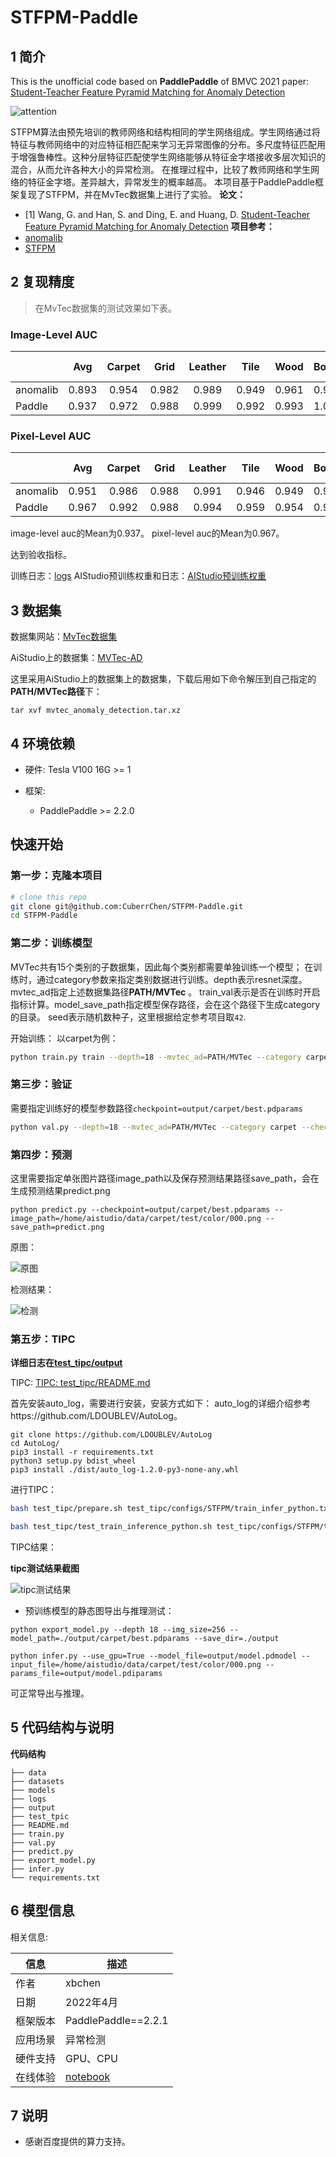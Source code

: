 # STFPM-Paddle

## 1 简介
This is the unofficial code based on **PaddlePaddle** of BMVC 2021 paper:<br>
[Student-Teacher Feature Pyramid Matching for Anomaly Detection](https://arxiv.org/abs/2103.04257v3)

![attention](figs/arch.jpg)

STFPM算法由预先培训的教师网络和结构相同的学生网络组成。学生网络通过将特征与教师网络中的对应特征相匹配来学习无异常图像的分布。多尺度特征匹配用于增强鲁棒性。这种分层特征匹配使学生网络能够从特征金字塔接收多层次知识的混合，从而允许各种大小的异常检测。
在推理过程中，比较了教师网络和学生网络的特征金字塔。差异越大，异常发生的概率越高。
本项目基于PaddlePaddle框架复现了STFPM，并在MvTec数据集上进行了实验。
**论文：**
- [1]  Wang, G.  and  Han, S.  and  Ding, E.  and  Huang, D. [Student-Teacher Feature Pyramid Matching for Anomaly Detection](https://arxiv.org/abs/2103.04257v3)
**项目参考：**
- [anomalib](https://github.com/openvinotoolkit/anomalib/tree/development/anomalib/models/stfpm)
- [STFPM](https://github.com/gdwang08/STFPM)

## 2 复现精度
>在MvTec数据集的测试效果如下表。


### Image-Level AUC

|                |  Avg  | Carpet | Grid  | Leather | Tile  | Wood  | Bottle | Cable | Capsule | Hazelnut | Metal Nut | Pill  | Screw | Toothbrush | Transistor | Zipper |
| -------------- | :---: | :----: | :---: | :-----: | :---: | :---: | :----: | :---: | :-----: | :------: | :-------: | :---: | :---: | :--------: | :--------: | :----: |
| anomalib | 0.893 | 0.954  | 0.982 |  0.989  | 0.949 | 0.961 | 0.979  | 0.838 |  0.759  |  0.999   |   0.956   | 0.705 | 0.835 |   0.997    |   0.853    | 0.645  |
| Paddle | 0.937 | 0.972  |  0.988 |  0.999  | 0.992 | 0.993 | 1.000  | 0.933 |  0.817  |  1.000   |   0.984   | 0.933 | 0.856 |    0.772     |   0.946    | 0.866  |

### Pixel-Level AUC

|                |  Avg  | Carpet | Grid  | Leather | Tile  | Wood  | Bottle | Cable | Capsule | Hazelnut | Metal Nut | Pill  | Screw | Toothbrush | Transistor | Zipper |
| -------------- | :---: | :----: | :---: | :-----: | :---: | :---: | :----: | :---: | :-----: | :------: | :-------: | :---: | :---: | :--------: | :--------: | :----: |
| anomalib | 0.951 | 0.986  | 0.988 |  0.991  | 0.946 | 0.949 | 0.971  | 0.898 |  0.962  |  0.981   |   0.942   | 0.878 | 0.983 |   0.983    |   0.838    | 0.972  |
| Paddle | 0.967 | 0.992  | 0.988 |  0.994  | 0.959 | 0.954 | 0.988  | 0.954 |  0.979  |  0.987   |   0.974   | 0.970 | 0.982 |   0.989    |   0.817    | 0.982  |

image-level auc的Mean为0.937。 pixel-level auc的Mean为0.967。

达到验收指标。

训练日志：[logs](logs/)
AIStudio预训练权重和日志：[AIStudio预训练权重](https://aistudio.baidu.com/aistudio/datasetdetail/138329)

## 3 数据集
数据集网站：[MvTec数据集](https://www.mvtec.com/company/research/datasets/mvtec-ad/)

AiStudio上的数据集：[MVTec-AD](https://aistudio.baidu.com/aistudio/datasetdetail/116034)

这里采用AiStudio上的数据集上的数据集，下载后用如下命令解压到自己指定的**PATH/MVTec路径**下：
```shell
tar xvf mvtec_anomaly_detection.tar.xz
```

## 4 环境依赖
- 硬件: Tesla V100 16G >= 1

- 框架:
    - PaddlePaddle >= 2.2.0
    
## 快速开始

### 第一步：克隆本项目
```bash
# clone this repo
git clone git@github.com:CuberrChen/STFPM-Paddle.git
cd STFPM-Paddle
```

### 第二步：训练模型
MVTec共有15个类别的子数据集，因此每个类别都需要单独训练一个模型；
在训练时，通过category参数来指定类别数据进行训练。depth表示resnet深度。mvtec_ad指定上述数据集路径**PATH/MVTec** 。
train_val表示是否在训练时开启指标计算。model_save_path指定模型保存路径，会在这个路径下生成category的目录。
seed表示随机数种子，这里根据给定参考项目取`42`.

开始训练：
以carpet为例：
```bash
python train.py train --depth=18 --mvtec_ad=PATH/MVTec --category carpet --epochs 100 --train_val=True --model_save_path=./output --seed 42
```

### 第三步：验证
需要指定训练好的模型参数路径`checkpoint=output/carpet/best.pdparams`
```bash
python val.py --depth=18 --mvtec_ad=PATH/MVTec --category carpet --checkpoint=output/carpet/best.pdparams
```

### 第四步：预测
这里需要指定单张图片路径image_path以及保存预测结果路径save_path，会在生成预测结果predict.png
```shell
python predict.py --checkpoint=output/carpet/best.pdparams --image_path=/home/aistudio/data/carpet/test/color/000.png --save_path=predict.png
```

原图：

![原图](figs/000.png)

检测结果：

![检测](figs/predict.png)


### 第五步：TIPC

**详细日志在[test_tipc/output](test_tipc/output/STFPM)**

TIPC: [TIPC: test_tipc/README.md](test_tipc/README.md)

首先安装auto_log，需要进行安装，安装方式如下：
auto_log的详细介绍参考https://github.com/LDOUBLEV/AutoLog。
```shell
git clone https://github.com/LDOUBLEV/AutoLog
cd AutoLog/
pip3 install -r requirements.txt
python3 setup.py bdist_wheel
pip3 install ./dist/auto_log-1.2.0-py3-none-any.whl
```
进行TIPC：
```bash
bash test_tipc/prepare.sh test_tipc/configs/STFPM/train_infer_python.txt 'lite_train_lite_infer'

bash test_tipc/test_train_inference_python.sh test_tipc/configs/STFPM/train_infer_python.txt 'lite_train_lite_infer'
```
TIPC结果：

**tipc测试结果截图**

![tipc测试结果](test_tipc/data/tipc_result.png)


- 预训练模型的静态图导出与推理测试：

```shell
python export_model.py --depth 18 --img_size=256 --model_path=./output/carpet/best.pdparams --save_dir=./output
```

```shell
python infer.py --use_gpu=True --model_file=output/model.pdmodel --input_file=/home/aistudio/data/carpet/test/color/000.png --params_file=output/model.pdiparams
```

可正常导出与推理。

## 5 代码结构与说明
**代码结构**
```
├── data
├── datasets
├── models
├── logs
├── output
├── test_tpic
├── README.md
├── train.py
├── val.py   
├── predict.py
├── export_model.py
├── infer.py
└── requirements.txt              
```

## 6 模型信息

相关信息:

| 信息 | 描述 |
| --- | --- |
| 作者 | xbchen|
| 日期 | 2022年4月 |
| 框架版本 | PaddlePaddle==2.2.1 |
| 应用场景 | 异常检测 |
| 硬件支持 | GPU、CPU |
| 在线体验 | [notebook](https://aistudio.baidu.com/aistudio/projectdetail/3786902?contributionType=1)|

## 7 说明

- 感谢百度提供的算力支持。